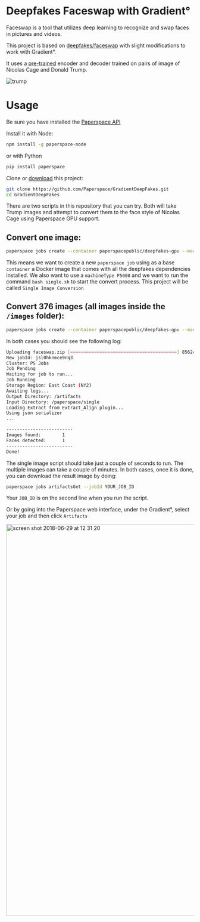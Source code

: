 # Deepfakes Faceswap with Gradient°

Faceswap is a tool that utilizes deep learning to recognize and swap faces in pictures and videos.

This project is based on [deepfakes/faceswap](https://github.com/deepfakes/faceswap) with slight modifications to work with Gradient°. 

It uses a [pre-trained](https://github.com/deepfakes/faceswap-playground#training-data) encoder and decoder trained on pairs of image of Nicolas Cage and Donald Trump.

![trump](https://user-images.githubusercontent.com/10605821/42103947-cfe125e4-7b98-11e8-9e08-2a67f1a9dc89.jpg)

# Usage

Be sure you have installed the [Paperspace API](https://www.paperspace.com/api)

Install it with Node:
```bash
npm install -g paperspace-node
```

or with Python
```bash
pip install paperspace
```

Clone or [download](https://github.com/Paperspace/GradientDeepFakes/archive/master.zip) this project:
```bash
git clone https://github.com/Paperspace/GradientDeepFakes.git
cd GradientDeepFakes
```

There are two scripts in this repository that you can try. Both will take Trump images and attempt to convert them to the face style of Nicolas Cage using Paperspace GPU support.

## Convert one image:

```bash
paperspace jobs create --container paperspacepublic/deepfakes-gpu --machineType P5000 --command 'bash single.sh' --project 'Single Image Conversion'
```

This means we want to create a new `paperspace job` using as a base `container` a Docker image that comes with all the deepfakes dependencies installed. We also want to use a `machineType P5000` and we want to run the command `bash single.sh` to start the convert process. This project will be called `Single Image Conversion`

## Convert 376 images (all images inside the `/images` folder):

```bash
paperspace jobs create --container paperspacepublic/deepfakes-gpu --machineType P5000 --command 'bash multiple.sh' --project 'Mulitple Image Conversion'
```

In both cases you should see the following log:

```bash
Uploading faceswap.zip [========================================] 8562400/bps 100% 0.0s
New jobId: jsl0hknmce9nq3
Cluster: PS Jobs
Job Pending
Waiting for job to run...
Job Running
Storage Region: East Coast (NY2)
Awaiting logs...
Output Directory: /artifacts
Input Directory: /paperspace/single
Loading Extract from Extract_Align plugin...
Using json serializer
...

-------------------------
Images found:        1
Faces detected:      1
-------------------------
Done!
```

The single image script should take just a couple of seconds to run. The multiple images can take a couple of minutes. In both cases, once it is done, you can download the result image by doing: 

```bash
paperspace jobs artifactsGet --jobId YOUR_JOB_ID
```

Your `JOB_ID` is on the second line when you run the script.

Or by going into the Paperspace web interface, under the Gradient°, select your job and then click `Artifacts`

<img width="1050" alt="screen shot 2018-06-29 at 12 31 20" src="https://user-images.githubusercontent.com/10605821/42103931-ba51aea6-7b98-11e8-8b45-00abced11fb2.png">
